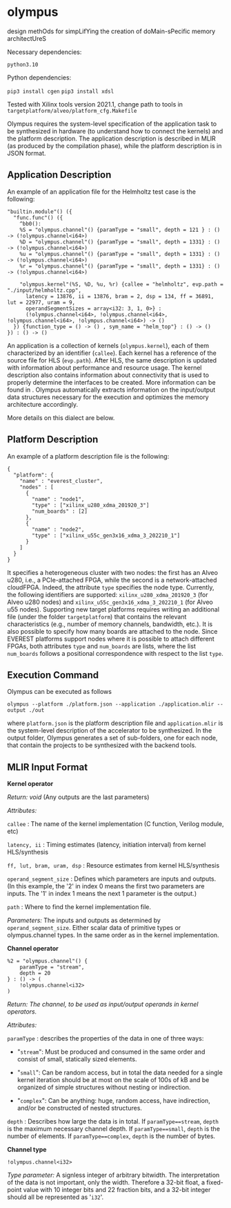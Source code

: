 # olympus
design methOds for simpLifYing the creation of doMain-sPecific memory architectUreS

Necessary dependencies:

`python3.10`

Python dependencies:

`pip3 install cgen`
`pip3 install xdsl`

Tested with Xilinx tools version 2021.1, change path to tools in `targetplatform/alveo/platform_cfg.Makefile`

Olympus requires the system-level specification of the application task
to be synthesized in hardware (to understand how to connect the kernels)
and the platform description. The application description is described
in MLIR (as produced by the compilation phase), while the platform
description is in JSON format.

## Application Description

An example of an application file for the Helmholtz test case is the
following:

``` {.mlir language="mlir" numbers="none" breaklines="true" basicstyle="\\small\\ttfamily" autogobble=""}
"builtin.module"() ({
  "func.func"() ({
    ^bb0():
    %S = "olympus.channel"() {paramType = "small", depth = 121 } : () -> (!olympus.channel<i64>)
    %D = "olympus.channel"() {paramType = "small", depth = 1331} : () -> (!olympus.channel<i64>)
    %u = "olympus.channel"() {paramType = "small", depth = 1331} : () -> (!olympus.channel<i64>)
    %r = "olympus.channel"() {paramType = "small", depth = 1331} : () -> (!olympus.channel<i64>)

    "olympus.kernel"(%S, %D, %u, %r) {callee = "helmholtz", evp.path = "./input/helmholtz.cpp",
      latency = 13876, ii = 13876, bram = 2, dsp = 134, ff = 36891, lut = 22977, uram = 9,
      operandSegmentSizes = array<i32: 3, 1, 0>} : 
      (!olympus.channel<i64>, !olympus.channel<i64>, !olympus.channel<i64>, !olympus.channel<i64>) -> ()
  }) {function_type = () -> () , sym_name = "helm_top"} : () -> ()
}) : () -> ()
```

An application is a collection of kernels (`olympus.kernel`), each of
them characterized by an identifier (`callee`). Each kernel has a
reference of the source file for HLS (`evp.path`). After HLS, the same
description is updated with information about performance and resource
usage. The kernel description also contains information about
connectivity that is used to properly determine the interfaces to be
created. More information can be found in . Olympus automatically
extracts information on the input/output data structures necessary for
the execution and optimizes the memory architecture accordingly.

More details on this dialect are below.

## Platform Description

An example of a platform description file is the following:

    {
      "platform": {
        "name" : "everest_cluster",
        "nodes" : [
          {
            "name" : "node1",
            "type" : ["xilinx_u280_xdma_201920_3"]
            "num_boards" : [2]
          },
          {
            "name" : "node2",
            "type" : ["xilinx_u55c_gen3x16_xdma_3_202210_1"]
          }
        ]
      }
    }

It specifies a heterogeneous cluster with two nodes: the first has an
Alveo u280, i.e., a PCIe-attached FPGA, while the second is a
network-attached cloudFPGA. Indeed, the attribute `type` specifies the
node type. Currently, the following identifiers are supported:
`xilinx_u280_xdma_201920_3` (for Alveo u280 nodes) and
`xilinx_u55c_gen3x16_xdma_3_202210_1` (for Alveo u55 nodes). Supporting new target platforms
requires writing an additional file (under the folder `targetplatform`)
that contains the relevant characteristics (e.g., number of memory
channels, bandwidth, etc.). It is also possible to specify how many
boards are attached to the node. Since EVEREST platforms support nodes
where it is possible to attach different FPGAs, both attributes `type`
and `num_boards` are lists, where the list `num_boards` follows a
positional correspondence with respect to the list `type`.

## Execution Command

Olympus can be executed as follows

    olympus --platform ./platform.json --application ./application.mlir --output ./out

where `platform.json` is the platform description file and
`application.mlir` is the system-level description of the accelerator to
be synthesized. In the output folder, Olympus generates a set of
sub-folders, one for each node, that contain the projects to be
synthesized with the backend tools.


## MLIR Input Format

**Kernel operator**

*Return:* *void* (Any outputs are the last parameters)

*Attributes:*

`callee` : The name of the kernel implementation (C function, Verilog
module, etc)

`latency, ii` : Timing estimates (latency, initiation interval) from
kernel HLS/synthesis

`ff, lut, bram, uram, dsp` : Resource estimates from kernel
HLS/synthesis

`operand_segment_size` : Defines which parameters are inputs and
outputs. (In this example, the '2' in index 0 means the first two
parameters are inputs. The '1' in index 1 means the next 1 parameter is
the output.)

`path` : Where to find the kernel implementation file.

*Parameters:* The inputs and outputs as determined by
`operand_segment_size`. Either scalar data of primitive types or
olympus.channel types. In the same order as in the kernel
implementation.

**Channel operator**

    %2 = "olympus.channel"() {
        paramType = "stream",
        depth = 20
    } : () -> (
        !olympus.channel<i32>
    )

*Return:* *The channel, to be used as input/output operands in kernel
operators.*

*Attributes:*

`paramType` : describes the properties of the data in one of three ways:

-   "`stream`": Must be produced and consumed in the same order and
    consist of small, statically sized elements.

-   "`small`": Can be random access, but in total the data needed for a
    single kernel iteration should be at most on the scale of 100s of kB
    and be organized of simple structures without nesting or
    indirection.

-   "`complex`": Can be anything: huge, random access, have indirection,
    and/or be constructed of nested structures.

`depth` : Describes how large the data is in total. If
`paramType==stream`, `depth` is the maximum necessary channel depth. If
`paramType==small`, `depth` is the number of elements. If
`paramType==complex`, `depth` is the number of bytes.

**Channel type**

    !olympus.channel<i32>

*Type parameter:* A signless integer of arbitrary bitwidth. The
interpretation of the data is not important, only the width. Therefore a
32-bit float, a fixed-point value with 10 integer bits and 22 fraction
bits, and a 32-bit integer should all be represented as '`i32`'.


